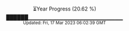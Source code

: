 <p align="center">
⏳Year Progress (20.62 %) <br>
██████▁▁▁▁▁▁▁▁▁▁▁▁▁▁▁▁▁▁▁▁▁▁▁▁ <br>
<sub>Updated: Fri, 17 Mar 2023 06:02:39 GMT</sub>
</p>

